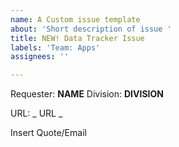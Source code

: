 ```yaml
---
name: A Custom issue template
about: 'Short description of issue '
title: NEW! Data Tracker Issue
labels: 'Team: Apps'
assignees: ''

---
```


Requester: **NAME**
Division: **DIVISION**

URL: _ URL _

Insert Quote/Email 
>

